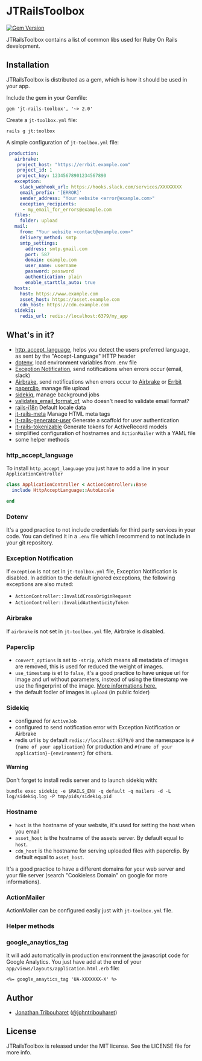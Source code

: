 # JTRailsToolbox

[![Gem Version](https://badge.fury.io/rb/jt-rails-toolbox.svg)](http://badge.fury.io/rb/jt-rails-toolbox)

JTRailsToolbox contains a list of common libs used for Ruby On Rails development.

## Installation

JTRailsToolbox is distributed as a gem, which is how it should be used in your app.

Include the gem in your Gemfile:

	gem 'jt-rails-toolbox', '~> 2.0'

Create a `jt-toolbox.yml` file:

	rails g jt:toolbox

A simple configuration of `jt-toolbox.yml` file:

```yml
 production:
   airbrake:
    project_host: "https://errbit.example.com"
    project_id: 1
    project_key: 12345678901234567890
   exception:
     slack_webhook_url: https://hooks.slack.com/services/XXXXXXXX
     email_prefix: '[ERROR]'
     sender_address: "Your website <error@example.com>"
     exception_recipients:
      - my_email_for_errors@example.com
   files:
     folder: upload
   mail:
     from: "Your website <contact@example.com>"
     delivery_method: smtp
     smtp_settings:
       address: smtp.gmail.com
       port: 587
       domain: example.com
       user_name: username
       password: password
       authentication: plain
       enable_starttls_auto: true
   hosts:
     host: https://www.example.com
     asset_host: https://asset.example.com
     cdn_host: https://cdn.example.com
   sidekiq:
     redis_url: redis://localhost:6379/my_app
```

## What's in it?

- [http_accept_language](https://github.com/iain/http_accept_language), helps you detect the users preferred language, as sent by the "Accept-Language" HTTP header
- [dotenv](https://github.com/bkeepers/dotenv), load environment variables from .env file
- [Exception Notification](https://github.com/smartinez87/exception_notification), 
send notifications when errors occur (email, slack)
- [Airbrake](https://github.com/airbrake/airbrake), send notifications when errors occur to [Airbrake](https://airbrake.io/) or [Errbit](http://errbit.com/) 
- [paperclip](https://github.com/thoughtbot/paperclip), manage file upload
- [sidekiq](https://github.com/mperham/sidekiq), manage background jobs
- [validates_email_format_of](https://github.com/validates-email-format-of/validates_email_format_of), who doesn't need to validate email format?
- [rails-i18n](https://github.com/svenfuchs/rails-i18n) Default locale data
- [jt-rails-meta](https://github.com/jonathantribouharet/jt-rails-meta) Manage HTML meta tags
- [jt-rails-generator-user](https://github.com/jonathantribouharet/jt-rails-generator-user) Generate a scaffold for user authentication
- [jt-rails-tokenizable](https://github.com/jonathantribouharet/jt-rails-tokenizable) Generate tokens for ActiveRecord models
- simplified configuration of hostnames and `ActionMailer` with a YAML file
- some helper methods

### http_accept_language

To install `http_accept_language` you just have to add a line in your `ApplicationController`

```ruby
class ApplicationController < ActionController::Base
  include HttpAcceptLanguage::AutoLocale

end
```

### Dotenv

It's a good practice to not include credentials for third party services in your code. You can defined it in a `.env` file which I recommend to not include in your git repository.

### Exception Notification

If `exception` is not set in `jt-toolbox.yml` file, Exception Notification is disabled.
In addition to the default ignored exceptions, the following exceptions are also muted:

- `ActionController::InvalidCrossOriginRequest`
- `ActionController::InvalidAuthenticityToken`

### Airbrake

If `airbrake` is not set in `jt-toolbox.yml` file, Airbrake is disabled.

### Paperclip

- `convert_options` is set to `-strip`, which means all metadata of images are removed, this is used for reduced the weight of images.
- `use_timestamp` is et to `false`, it's a good practice to have unique url for image and url without parameters, instead of using the timestamp we use the fingerprint of the image. [More informations here.](https://github.com/thoughtbot/paperclip#md5-checksum--fingerprint)
- the default fodler of images is `upload` (in public folder)

### Sidekiq

- configured for `ActiveJob`
- configured to send notification error with Exception Notification or Airbrake
- redis url is by default `redis://localhost:6379/0` and the namespace is `#{name of your application}` for production and `#{name of your application}-{environment}` for others.

#### Warning

Don't forget to install redis server and to launch sidekiq with:

```
bundle exec sidekiq -e $RAILS_ENV -q default -q mailers -d -L log/sidekiq.log -P tmp/pids/sidekiq.pid
```

### Hostname

- `host` is the hostname of your website, it's used for setting the host when you email
- `asset_host` is the hostname of the assets server. By default equal to `host`.
- `cdn_host` is the hostname for serving uploaded files with paperclip. By default equal to `asset_host`.

It's a good practice to have a different domains for your web server and your file server (search "Cookieless Domain" on google for more informations).

### ActionMailer

ActionMailer can be configured easily just with `jt-toolbox.yml` file.

### Helper methods

### google_anaytics_tag

It will add automatically in production environment the javascript code for Google Analytics.
You just have add at the end of your `app/views/layouts/application.html.erb` file:

```
<%= google_anaytics_tag 'UA-XXXXXXX-X' %>
```

## Author

- [Jonathan Tribouharet](https://github.com/jonathantribouharet) ([@johntribouharet](https://twitter.com/johntribouharet))

## License

JTRailsToolbox is released under the MIT license. See the LICENSE file for more info.
